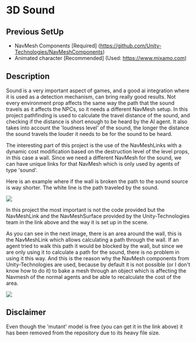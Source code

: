# 3D Sound

## Previous SetUp

- NavMesh Components [Required] (https://github.com/Unity-Technologies/NavMeshComponents)
- Animated character [Recommended] (Used: https://www.mixamo.com)

## Description

Sound is a very important aspect of games, and a good ai integration where it is used as a detection mechanism, can bring really good results. Not every environment prop affects the same way the path that the sound travels as it affects the NPCs, so it needs a different NavMesh setup. In this project pathfinding is used to calculate the travel distance of the sound, and checking if the distance is short enough to be heard by the AI agent. It also takes into account the 'loudness level' of the sound, the longer the distance the sound travels the louder it needs to be for the sound to be heard.

The interesting part of this project is the use of the NavMeshLinks with a dynamic cost modification based on the destruction level of the level props, in this case a wall. Since we need a different NavMesh for the sound, we can have unique links for that NavMesh which is only used by agents of type 'sound'.

Here is an example where if the wall is broken the path to the sound source is way shorter. The white line is the path traveled by the sound.

![](https://i.imgur.com/XzjdI1P.gif)

In this project the most important is not the code provided but the NavMeshLink and the NavMeshSurface provided by the Unity-Technologies team in the link above and the way it is set up in the scene.

As you can see in the next image, there is an area around the wall, this is the NavMeshLink which allows calculating a path through the wall. If an agent tried to walk this path it would be blocked by the wall, but since we are only using it to calculate a path for the sound, there is no problem in using it this way. And this is the reason why the NavMesh components from Unity-Technologies are used, because by default it is not possible (or I don't know how to do it) to bake a mesh through an object which is affecting the Navmesh of the normal agents and be able to recalculate the cost of the area.

![](https://i.imgur.com/2BQ2C6y.png)

## Disclaimer

Even though the 'mutant' model is free (you can get it in the link above) it has been removed from the repository due to its heavy file size.
